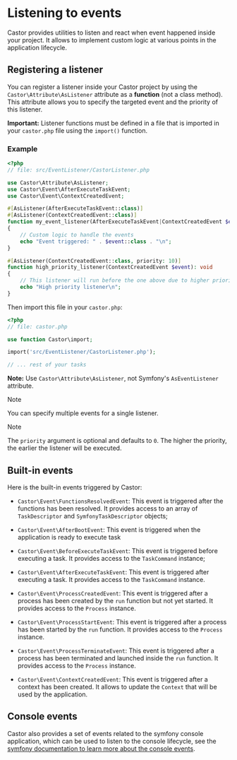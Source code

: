 # Listening to events

Castor provides utilities to listen and react when event happened inside your
project. It allows to implement custom logic at various points in the
application lifecycle.

## Registering a listener

You can register a listener inside your Castor project by using the `Castor\Attribute\AsListener` attribute as a **function** (not a class method). This attribute allows you to specify the targeted event and the priority of this listener.

**Important:** Listener functions must be defined in a file that is imported in your `castor.php` file using the `import()` function.

### Example
```php
<?php
// file: src/EventListener/CastorListener.php

use Castor\Attribute\AsListener;
use Castor\Event\AfterExecuteTaskEvent;
use Castor\Event\ContextCreatedEvent;

#[AsListener(AfterExecuteTaskEvent::class)]
#[AsListener(ContextCreatedEvent::class)]
function my_event_listener(AfterExecuteTaskEvent|ContextCreatedEvent $event): void
{
    // Custom logic to handle the events
    echo "Event triggered: " . $event::class . "\n";
}

#[AsListener(ContextCreatedEvent::class, priority: 10)]
function high_priority_listener(ContextCreatedEvent $event): void
{
    // This listener will run before the one above due to higher priority
    echo "High priority listener\n";
}
```

Then import this file in your `castor.php`:
```php
<?php
// file: castor.php

use function Castor\import;

import('src/EventListener/CastorListener.php');

// ... rest of your tasks
```

**Note:** Use `Castor\Attribute\AsListener`, not Symfony's `AsEventListener` attribute.


> [!NOTE]
> You can specify multiple events for a single listener.

> [!NOTE]
> The `priority` argument is optional and defaults to `0`. The higher the
> priority, the earlier the listener will be executed.

## Built-in events

Here is the built-in events triggered by Castor:

* `Castor\Event\FunctionsResolvedEvent`: This event is triggered after the
  functions has been resolved. It provides access to an array of
  `TaskDescriptor` and `SymfonyTaskDescriptor` objects;

* `Castor\Event\AfterBootEvent`: This event is triggered when the application is
  ready to execute task

* `Castor\Event\BeforeExecuteTaskEvent`: This event is triggered before
  executing a task. It provides access to the `TaskCommand` instance;

* `Castor\Event\AfterExecuteTaskEvent`: This event is triggered after executing
  a task. It provides access to the `TaskCommand` instance.

* `Castor\Event\ProcessCreatedEvent`: This event is triggered after a process
  has been created by the `run` function but not yet started. It provides access
  to the `Process` instance.

* `Castor\Event\ProcessStartEvent`: This event is triggered after a process has
  been started by the `run` function. It provides access to the `Process`
  instance.

* `Castor\Event\ProcessTerminateEvent`: This event is triggered after a process
  has been terminated and launched inside the `run` function. It provides access
  to the `Process` instance.

* `Castor\Event\ContextCreatedEvent`: This event is triggered after a context
  has been created. It allows to update the `Context` that will be used by the
  application.

## Console events

Castor also provides a set of events related to the symfony console application,
which can be used to listen to the console lifecycle, see the [symfony documentation
to learn more about the console events](https://symfony.com/doc/current/components/console/events.html).

